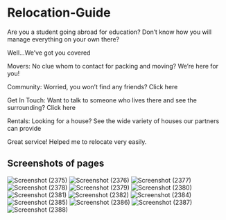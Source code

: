 # Relocation-Guide
Are you a student going abroad for education?
Don’t know how you will manage everything on your own there?


Well…We’ve got you covered

Movers: No clue whom to contact for packing and moving?
We’re here for you!


Community: Worried, you won’t find any friends?
Click here

Get In Touch: Want to talk to someone who lives there and see the surrounding?
Click here

Rentals: Looking for a house?
See the wide variety of houses our partners can provide

Great service! Helped me to relocate very easily.


<h2>Screenshots of pages</h2>

![Screenshot (2375)](https://user-images.githubusercontent.com/105576642/211069209-49acd730-9944-4f6b-9f41-cdf633bc0cc2.png)
![Screenshot (2376)](https://user-images.githubusercontent.com/105576642/211069231-d53ccc23-101a-4953-b215-c23320d68d6a.png)
![Screenshot (2377)](https://user-images.githubusercontent.com/105576642/211069234-c38faa59-df31-4621-8d6e-ae1b0e2ac433.png)
![Screenshot (2378)](https://user-images.githubusercontent.com/105576642/211069243-74edcd9e-e9b7-4242-a0d4-cf3ae0998a76.png)
![Screenshot (2379)](https://user-images.githubusercontent.com/105576642/211069247-82f83c6f-8d68-436c-8b71-cd735fe8c8d9.png)
![Screenshot (2380)](https://user-images.githubusercontent.com/105576642/211069257-78351801-790a-4ed9-b19e-782a62d4ac0d.png)
![Screenshot (2381)](https://user-images.githubusercontent.com/105576642/211069260-9aff0050-9539-4632-a458-ce586f70b823.png)
![Screenshot (2382)](https://user-images.githubusercontent.com/105576642/211069267-57339925-cd7c-4fbf-b86c-73b5366d6ab0.png)
![Screenshot (2384)](https://user-images.githubusercontent.com/105576642/211069275-8192fc28-ae48-427d-af22-7fc599326897.png)
![Screenshot (2385)](https://user-images.githubusercontent.com/105576642/211069278-42a1efd7-baec-4493-a3d4-1635387f83c6.png)
![Screenshot (2386)](https://user-images.githubusercontent.com/105576642/211069282-f59c276b-528e-4747-b529-6ea6c572d76b.png)
![Screenshot (2387)](https://user-images.githubusercontent.com/105576642/211069172-ffbddb88-c061-4dbf-a050-a2bdb373b689.png)
![Screenshot (2388)](https://user-images.githubusercontent.com/105576642/211069189-eb40a274-0730-44d5-a44c-88a5ef8e06e6.png)
